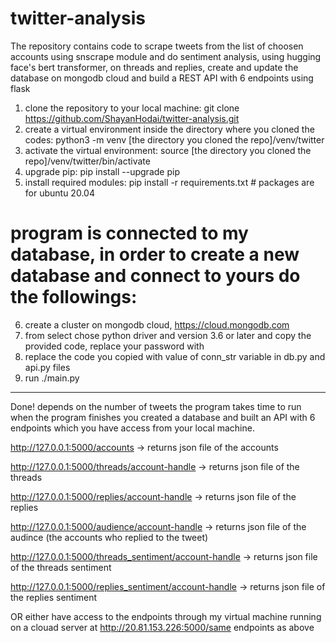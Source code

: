 # twitter-analysis
The repository contains code to scrape tweets from the list of choosen accounts using snscrape module and do sentiment analysis, using hugging face's bert transformer, on threads and replies, create and update the database on mongodb cloud and build a REST API with 6 endpoints using flask


1. clone the repository to your local machine:
git clone https://github.com/ShayanHodai/twitter-analysis.git
2. create a virtual environment inside the directory where you cloned the codes:
python3 -m venv [the directory you cloned the repo]/venv/twitter
3. activate the virtual environment:
source [the directory you cloned the repo]/venv/twitter/bin/activate
4. upgrade pip:
pip install --upgrade pip
5. install required modules: 
pip install -r requirements.txt # packages are for ubuntu 20.04
# program is connected to my database, in order to create a new database and connect to yours do the followings:
6. create a cluster on  mongodb cloud, https://cloud.mongodb.com
7. from <connect> select <connect your application> chose python driver and version 3.6 or later and copy the provided code, replace your password  with <password>
8. replace the code you copied with value of conn_str variable in db.py and api.py files
9. run ./main.py 
-----------------------------------------------------------------------------------------------------------------------------------------------------------
Done! depends on the number of tweets the program takes time to run
when the program finishes you created a database and built an API with 6 endpoints which you have access from your local machine.

http://127.0.0.1:5000/accounts -> returns json file of the accounts

http://127.0.0.1:5000/threads/account-handle -> returns json file of the threads

http://127.0.0.1:5000/replies/account-handle -> returns json file of the replies

http://127.0.0.1:5000/audience/account-handle -> returns json file of the audince (the accounts who replied to the tweet)

http://127.0.0.1:5000/threads_sentiment/account-handle -> returns json file of the threads sentiment

http://127.0.0.1:5000/replies_sentiment/account-handle -> returns json file of the replies sentiment

OR either have access to the endpoints through my virtual machine running on a clouad server at http://20.81.153.226:5000/same endpoints as above
